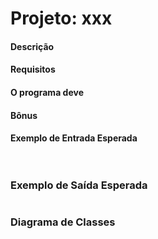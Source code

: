 # Projeto: xxx

#### Descrição

#### Requisitos

#### O programa deve

#### Bônus

#### Exemplo de Entrada Esperada

~~~yaml
 
~~~

### Exemplo de Saída Esperada

~~~yaml

~~~

### Diagrama de Classes

~~~mermaid

~~~